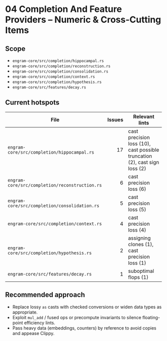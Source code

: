 # 04 Completion And Feature Providers – Numeric & Cross-Cutting Items

## Scope
- `engram-core/src/completion/hippocampal.rs`
- `engram-core/src/completion/reconstruction.rs`
- `engram-core/src/completion/consolidation.rs`
- `engram-core/src/completion/context.rs`
- `engram-core/src/completion/hypothesis.rs`
- `engram-core/src/features/decay.rs`

## Current hotspots
| File | Issues | Relevant lints |
| --- | ---: | --- |
| `engram-core/src/completion/hippocampal.rs` | 17 | cast precision loss (10), cast possible truncation (2), cast sign loss (2) |
| `engram-core/src/completion/reconstruction.rs` | 6 | cast precision loss (6) |
| `engram-core/src/completion/consolidation.rs` | 5 | cast precision loss (5) |
| `engram-core/src/completion/context.rs` | 4 | cast precision loss (4) |
| `engram-core/src/completion/hypothesis.rs` | 2 | assigning clones (1), cast precision loss (1) |
| `engram-core/src/features/decay.rs` | 1 | suboptimal flops (1) |

## Recommended approach
- Replace lossy `as` casts with checked conversions or widen data types as appropriate.
- Exploit `mul_add` / fused ops or precompute invariants to silence floating-point efficiency lints.
- Pass heavy data (embeddings, counters) by reference to avoid copies and appease Clippy.
